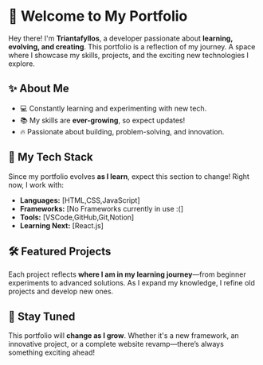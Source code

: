 # 🚀 Welcome to My Portfolio  

Hey there! I'm **Triantafyllos**, a developer passionate about **learning, evolving, and creating**. This portfolio is a reflection of my journey. A space where I showcase my skills, projects, and the exciting new technologies I explore.  

## ✨ About Me  

- 💻 Constantly learning and experimenting with new tech.  
- 📚 My skills are **ever-growing**, so expect updates!  
- 🔥 Passionate about building, problem-solving, and innovation.  

## 🔧 My Tech Stack  

Since my portfolio evolves **as I learn**, expect this section to change! Right now, I work with:  

- **Languages:** [HTML,CSS,JavaScript]  
- **Frameworks:** [No Frameworks currently in use :(]  
- **Tools:** [VSCode,GitHub,Git,Notion]  
- **Learning Next:** [React.js]  

## 🛠️ Featured Projects  

Each project reflects **where I am in my learning journey**—from beginner experiments to advanced solutions. As I expand my knowledge, I refine old projects and develop new ones.  

## 📢 Stay Tuned  

This portfolio will **change as I grow**. Whether it's a new framework, an innovative project, or a complete website revamp—there’s always something exciting ahead! 

